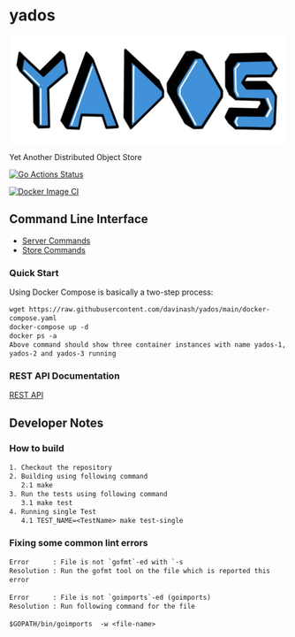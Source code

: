 # yados
<img src="https://github.com/davinash/yados/blob/main/logo.jpg" align="center"/>

Yet Another Distributed Object Store

[![Go Actions Status](https://github.com/davinash/yados/workflows/Go/badge.svg)](https://github.com/davinash/yados/actions)

[![Docker Image CI](https://github.com/davinash/yados/actions/workflows/docker-image.yml/badge.svg?branch=main)](https://github.com/davinash/yados/actions/workflows/docker-image.yml)

## Command Line Interface
* [Server Commands](server.md)
* [Store Commands](store.md)

### Quick Start
Using Docker Compose is basically a two-step process:

```shell
wget https://raw.githubusercontent.com/davinash/yados/main/docker-compose.yaml
docker-compose up -d
docker ps -a 
Above command should show three container instances with name yados-1, yados-2 and yados-3 running
```

### REST API Documentation
[REST API](https://davinash.github.io/yados/index.html#/)

## Developer Notes
### How to build
```shell
1. Checkout the repository
2. Building using following command
   2.1 make
3. Run the tests using following command
   3.1 make test
4. Running single Test 
   4.1 TEST_NAME=<TestName> make test-single
```

### Fixing some common lint errors
```shell
Error      : File is not `gofmt`-ed with `-s
Resolution : Run the gofmt tool on the file which is reported this error

Error      : File is not `goimports`-ed (goimports)
Resolution : Run following command for the file

$GOPATH/bin/goimports  -w <file-name> 
```